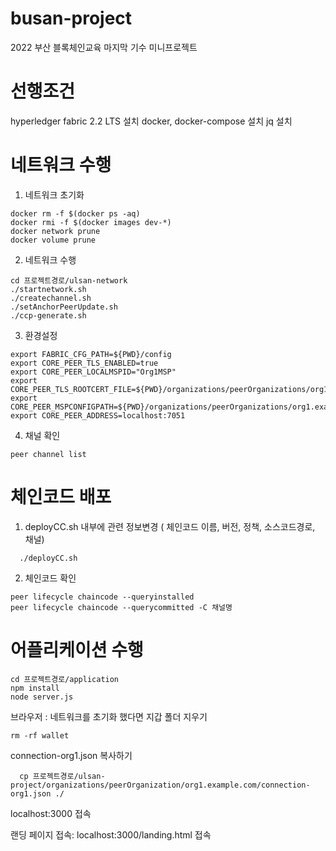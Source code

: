 # busan-project

2022 부산 블록체인교육 마지막 기수 미니프로젝트

# 선행조건

  hyperledger fabric 2.2 LTS 설치
  docker, docker-compose 설치
  jq 설치

# 네트워크 수행
  1. 네트워크 초기화 
```
docker rm -f $(docker ps -aq)
docker rmi -f $(docker images dev-*)
docker network prune
docker volume prune
```
  2. 네트워크 수행
```
cd 프로젝트경로/ulsan-network
./startnetwork.sh
./createchannel.sh
./setAnchorPeerUpdate.sh
./ccp-generate.sh
```
  3. 환경설정
```
export FABRIC_CFG_PATH=${PWD}/config
export CORE_PEER_TLS_ENABLED=true
export CORE_PEER_LOCALMSPID="Org1MSP"
export CORE_PEER_TLS_ROOTCERT_FILE=${PWD}/organizations/peerOrganizations/org1.example.com/peers/peer0.org1.example.com/tls/ca.crt
export CORE_PEER_MSPCONFIGPATH=${PWD}/organizations/peerOrganizations/org1.example.com/users/Admin@org1.example.com/msp`
export CORE_PEER_ADDRESS=localhost:7051
```
  4. 채널 확인
```
peer channel list
```

# 체인코드 배포
  1. deployCC.sh 내부에 관련 정보변경 ( 체인코드 이름, 버전, 정책, 소스코드경로, 채널)
```
  ./deployCC.sh
```
  2. 체인코드 확인
```
peer lifecycle chaincode --queryinstalled
peer lifecycle chaincode --querycommitted -C 채널명
```
# 어플리케이션 수행
```
cd 프로젝트경로/application
npm install
node server.js
```
브라우저 : 
  네트워크를 초기화 했다면 
  지갑 폴더 지우기
```
rm -rf wallet
```
  connection-org1.json 복사하기
```
  cp 프로젝트경로/ulsan-project/organizations/peerOrganization/org1.example.com/connection-org1.json ./
```

  localhost:3000 접속
  
  랜딩 페이지 접속: localhost:3000/landing.html 접속

